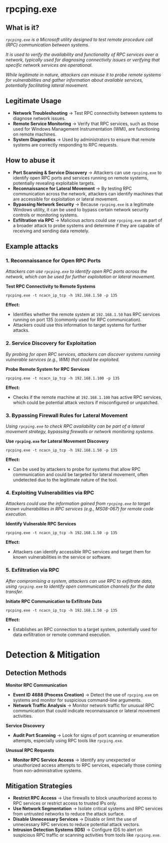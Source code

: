 # rpcping.exe
## What is it?
*```rpcping.exe``` is a Microsoft utility designed to test remote procedure call (RPC) communication between systems.*

*It is used to verify the availability and functionality of RPC services over a network, typically used for diagnosing connectivity issues or verifying that specific network services are operational.*

*While legitimate in nature, attackers can misuse it to probe remote systems for vulnerabilities and gather information about available services, potentially facilitating lateral movement.*

## Legitimate Usage
- **Network Troubleshooting** → Test RPC connectivity between systems to diagnose network issues.
- **Remote Service Monitoring** → Verify that RPC services, such as those used for Windows Management Instrumentation (WMI), are functioning on remote machines.
- **System Diagnostics** → Used by administrators to ensure that remote systems are correctly responding to RPC requests.

## How to abuse it
- **Port Scanning & Service Discovery** → Attackers can use ```rpcping.exe``` to identify open RPC ports and services running on remote systems, potentially revealing exploitable targets.
- **Reconnaissance for Lateral Movement** → By testing RPC communication across the network, attackers can identify machines that are accessible for exploitation or lateral movement.
- **Bypassing Network Security** → Because ```rpcping.exe``` is a legitimate Windows utility, it can be used to bypass certain network security controls or monitoring systems.
- **Exfiltration via RPC** → Malicious actors could use ```rpcping.exe``` as part of a broader attack to probe systems and determine if they are capable of receiving and sending data remotely.

## Example attacks
### 1. Reconnaissance for Open RPC Ports
*Attackers can use ```rpcping.exe``` to identify open RPC ports across the network, which can be used for further exploitation or lateral movement.*

**Test RPC Connectivity to Remote Systems**

```
rpcping.exe -t ncacn_ip_tcp -h 192.168.1.50 -p 135
```

**Effect:**
- Identifies whether the remote system at ```192.168.1.50``` has RPC services running on port 135 (commonly used for RPC communication).
- Attackers could use this information to target systems for further attacks.

### 2. Service Discovery for Exploitation
*By probing for open RPC services, attackers can discover systems running vulnerable services (e.g., WMI) that could be exploited.*

**Probe Remote System for RPC Services**

```
rpcping.exe -t ncacn_ip_tcp -h 192.168.1.100 -p 135
```

**Effect:**
- Checks if the remote machine at ```192.168.1.100``` has active RPC services, which could be potential attack vectors if misconfigured or unpatched.

### 3. Bypassing Firewall Rules for Lateral Movement
*Using ```rpcping.exe``` to check RPC availability can be part of a lateral movement strategy, bypassing firewalls or network monitoring systems.*

**Use ```rpcping.exe``` for Lateral Movement Discovery**

```
rpcping.exe -t ncacn_ip_tcp -h 192.168.1.50 -p 135
```

**Effect:**
- Can be used by attackers to probe for systems that allow RPC communication and could be targeted for lateral movement, often undetected due to the legitimate nature of the tool.

### 4. Exploiting Vulnerabilities via RPC
*Attackers could use the information gained from ```rpcping.exe``` to target known vulnerabilities in RPC services (e.g., MS08-067) for remote code execution.*

**Identify Vulnerable RPC Services**

```
rpcping.exe -t ncacn_ip_tcp -h 192.168.1.50 -p 135
```

**Effect:**
- Attackers can identify accessible RPC services and target them for known vulnerabilities in the service or software.

### 5. Exfiltration via RPC
*After compromising a system, attackers can use RPC to exfiltrate data, using ```rpcping.exe``` to identify open communication channels for the data transfer.*

**Initiate RPC Communication to Exfiltrate Data**

```
rpcping.exe -t ncacn_ip_tcp -h 192.168.1.50 -p 135
```

**Effect:**
- Establishes an RPC connection to a target system, potentially used for data exfiltration or remote command execution.

# Detection & Mitigation
## Detection Methods
**Monitor RPC Communication**
- **Event ID 4688 (Process Creation)** → Detect the use of ```rpcping.exe``` on systems and monitor for suspicious command-line arguments.
- **Network Traffic Analysis** → Monitor network traffic for unusual RPC communication that could indicate reconnaissance or lateral movement activities.

**Service Discovery**
- **Audit Port Scanning** → Look for signs of port scanning or enumeration attempts, especially using RPC tools like ```rpcping.exe```.

**Unusual RPC Requests**
- **Monitor RPC Service Access** → Identify any unexpected or unauthorized access attempts to RPC services, especially those coming from non-administrative systems.

## Mitigation Strategies
- **Restrict RPC Access** → Use firewalls to block unauthorized access to RPC services or restrict access to trusted IPs only.
- **Use Network Segmentation** → Isolate critical systems and RPC services from untrusted networks to reduce the attack surface.
- **Disable Unnecessary Services** → Disable or limit the use of unnecessary RPC services to reduce potential attack vectors.
- **Intrusion Detection Systems (IDS)** → Configure IDS to alert on suspicious RPC traffic or scanning activities from tools like ```rpcping.exe```.
